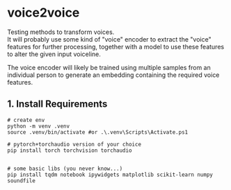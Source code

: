 # voice2voice
Testing methods to transform voices.  
It will probably use some kind of "voice" encoder to extract the "voice" features for further processing, together with a model to use these features to alter the given input voiceline.

The voice encoder will likely be trained using multiple samples from an individual person to generate an embedding containing the required voice features.

## 1. Install Requirements
```
# create env
python -m venv .venv
source .venv/bin/activate #or .\.venv\Scripts\Activate.ps1

# pytorch+torchaudio version of your choice
pip install torch torchvision torchaudio


# some basic libs (you never know...)
pip install tqdm notebook ipywidgets matplotlib scikit-learn numpy soundfile
``` 

